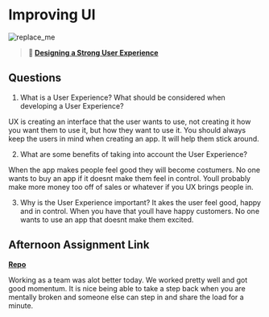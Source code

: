 # Improving UI

![replace_me](https://codeworks.blob.core.windows.net/public/assets/img/illustrations/placeholder.svg)

> **📖 [Designing a Strong User Experience](https://codeworksacademy.com/fs-student-guide/resources/wk7/03-Creating-Good-UX)**

## Questions

1. What is a User Experience? What should be considered when developing a User Experience?

UX is creating an interface that the user wants to use, not creating it how you want them to use it, but how they want to use it. You should always keep the users in mind when creating an app. It will help them stick around.

2. What are some benefits of taking into account the User Experience?

When the app makes people feel good they will become costumers. No one wants to buy an app if it doesnt make them feel in control. Youll probably make more money too off of sales or whatever if you UX brings people in.



3. Why is the User Experience important?
It akes the user feel good, happy and in control. When you have that youll have happy customers. No one wants to use an app that doesnt make them excited.


## Afternoon Assignment Link

**[Repo](https://github.com/TyHafen/<ASSIGNMENT_REPO>)**


Working as a team was alot better today. We worked pretty well and got good momentum. It is nice being able to take a step back when you are mentally broken and someone else can step in and share the load for a minute.
